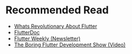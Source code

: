 # Recommended Read

- [Whats Revolutionary About Flutter](https://hackernoon.com/whats-revolutionary-about-flutter-946915b09514)
- [FlutterDoc](https://flutterdoc.com/)
- [Flutter Weekly (Newsletter)](https://flutterweekly.net/)
- [The Boring Flutter Development Show (Video)](https://www.youtube.com/playlist?list=PLOU2XLYxmsIK0r_D-zWcmJ1plIcDNnRkK)